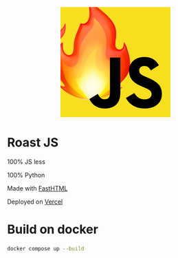 <div align="center">
  <img src="/assets/favicon.png"/>
</div>

# Roast JS

100% JS less

100% Python

Made with [FastHTML](https://fastht.ml)

Deployed on [Vercel](https://vercel.com)

# Build on docker

```bash
docker compose up --build
```

